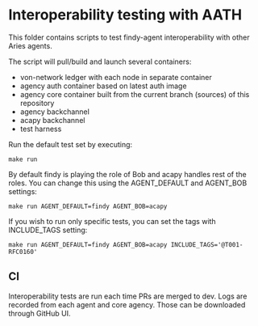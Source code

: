 # Interoperability testing with AATH

This folder contains scripts to test findy-agent interoperability with other Aries agents.

The script will pull/build and launch several containers:
- von-network ledger with each node in separate container
- agency auth container based on latest auth image
- agency core container built from the current branch (sources) of this repository
- agency backchannel
- acapy backchannel
- test harness


Run the default test set by executing:
```
make run
```

By default findy is playing the role of Bob and acapy handles rest of the roles.
You can change this using the AGENT_DEFAULT and AGENT_BOB settings:

```
make run AGENT_DEFAULT=findy AGENT_BOB=acapy
```

If you wish to run only specific tests, you can set the tags with INCLUDE_TAGS setting:

```
make run AGENT_DEFAULT=findy AGENT_BOB=acapy INCLUDE_TAGS='@T001-RFC0160'
```

## CI

Interoperability tests are run each time PRs are merged to dev.
Logs are recorded from each agent and core agency. Those can be downloaded through GitHub UI.